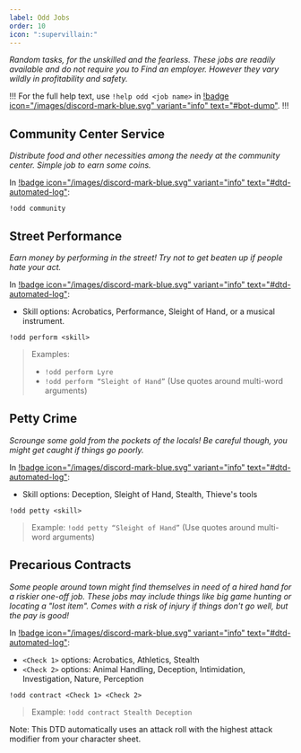 ```yaml
---
label: Odd Jobs
order: 10
icon: ":supervillain:"
---
```


*Random tasks, for the unskilled and the fearless. These jobs are readily available and do not require you to Find an employer. However they vary wildly in profitability and safety.*

!!!
For the full help text, use `!help odd <job name>` in [!badge icon="/images/discord-mark-blue.svg" variant="info" text="#bot-dump"](https://discord.com/channels/512870694883950598/519131071502221313).
!!!

## Community Center Service

*Distribute food and other necessities among the needy at the community center. Simple job to earn some coins.*

In [!badge icon="/images/discord-mark-blue.svg" variant="info" text="#dtd-automated-log"](https://discord.com/channels/512870694883950598/579777361117970465):

```
!odd community
```

## Street Performance

*Earn money by performing in the street! Try not to get beaten up if people hate your act.*

In [!badge icon="/images/discord-mark-blue.svg" variant="info" text="#dtd-automated-log"](https://discord.com/channels/512870694883950598/579777361117970465):
- Skill options: Acrobatics, Performance, Sleight of Hand, or a musical instrument.

```
!odd perform <skill>
```

> Examples: 
> - `!odd perform Lyre`
> - `!odd perform “Sleight of Hand”` (Use quotes around multi-word arguments)

## Petty Crime
*Scrounge some gold from the pockets of the locals! Be careful though, you might get caught if things go poorly.*
 
In [!badge icon="/images/discord-mark-blue.svg" variant="info" text="#dtd-automated-log"](https://discord.com/channels/512870694883950598/579777361117970465):
- Skill options: Deception, Sleight of Hand, Stealth, Thieve's tools

```
!odd petty <skill>
```

> Example: `!odd petty “Sleight of Hand”` (Use quotes around multi-word arguments)

## Precarious Contracts

*Some people around town might find themselves in need of a hired hand for a riskier one-off job. These jobs may include things like big game hunting or locating a "lost item". Comes with a risk of injury if things don't go well, but the pay is good!*

In [!badge icon="/images/discord-mark-blue.svg" variant="info" text="#dtd-automated-log"](https://discord.com/channels/512870694883950598/579777361117970465):
- `<Check 1>` options: Acrobatics, Athletics, Stealth
- `<Check 2>` options: Animal Handling, Deception, Intimidation, Investigation, Nature, Perception

```
!odd contract <Check 1> <Check 2>
```

> Example: `!odd contract Stealth Deception`

Note: This DTD automatically uses an attack roll with the highest attack modifier from your character sheet.

